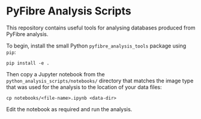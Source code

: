 # PyFibre Analysis Scripts

This repository contains useful tools for analysing databases produced from PyFibre analysis.

To begin, install the small Python `pyfibre_analysis_tools` package using `pip`:

    pip install -e .
    
Then copy a Jupyter notebook from the `python_analysis_scripts/notebooks/` directory that matches the image
type that was used for the analysis to the location of your data files:

    cp notebooks/<file-name>.ipynb <data-dir>

Edit the notebook as required and run the analysis.
